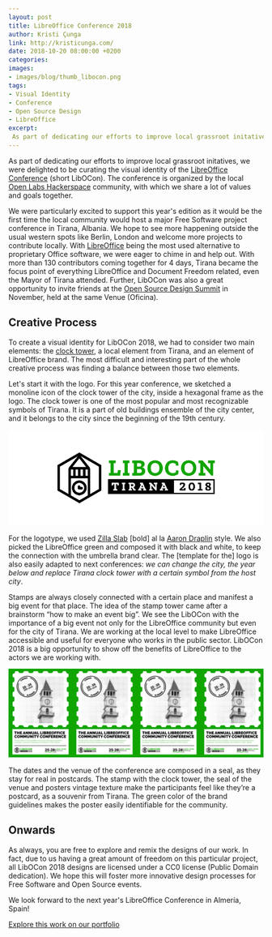 ```yaml
---
layout: post
title: LibreOffice Conference 2018
author: Kristi Çunga
link: http://kristicunga.com/
date: 2018-10-20 08:00:00 +0200
categories:
images: 
- images/blog/thumb_libocon.png
tags:
- Visual Identity
- Conference
- Open Source Design
- LibreOffice
excerpt:
 As part of dedicating our efforts to improve local grassroot initatives, we were delighted to be curating the visual identity of the LibreOffice Conference (short LibOCon). The conference is organized by the local Open Labs Hackerspace community, with which we share a lot of values and goals together.[…]
---
```


As part of dedicating our efforts to improve local grassroot initatives, we were delighted to be curating the visual identity of the [LibreOffice Conference](https://libocon.org) (short LibOCon). The conference is organized by the local [Open Labs Hackerspace](https://openlabs.cc) community, with which we share a lot of values and goals together. 

We were particularly excited to support this year's edition as it would be the first time the local community would host a major Free Software project conference in Tirana, Albania. We hope to see more happening outside the usual western spots like Berlin, London and welcome more projects to contribute locally. With [LibreOffice](https://libreoffice.org) being the most used alternative to proprietary Office software, we were eager to chime in and help out. With more than 130 contributors coming together for 4 days, Tirana became the focus point of everything LibreOffice and Document Freedom related, even the Mayor of Tirana attended. Further, LibOCon was also a great opportunity to invite friends at the [Open Source Design Summit](https://opensourcedesign.net/summit) in November, held at the same Venue (Oficina).

## Creative Process

To create a visual identity for LibOCon 2018, we had to consider two main elements: the [clock tower](https://en.wikipedia.org/wiki/Clock_Tower%2C_Tirana), a local element from Tirana, and an element of LibreOffice brand. The most difficult and interesting part of the whole creative process was finding a balance between those two elements.

Let's start it with the logo. For this year conference, we sketched a monoline icon of the clock tower of the city, inside a hexagonal frame as the logo. The clock tower is one of the most popular and most recognizable symbols of Tirana. It is a part of old buildings ensemble of the city center, and it belongs to the city since the beginning of the 19th century.

![LibOCon Main Logo](/images/blog/post_libocon_logo.png)

For the logotype, we used [Zilla Slab](https://www.fontsquirrel.com/fonts/zilla-slab) [bold] al la [Aaron Draplin](https://en.wikipedia.org/wiki/Aaron_Draplin) style. We also picked the LibreOffice green and composed it with black and white, to keep the connection with the umbrella brand clear. The [template for the] logo is also easily adapted to next conferences: *we can change the city, the year below and replace Tirana clock tower with a certain symbol from the host city*.

Stamps are always closely connected with a certain place and manifest a big event for that place. The idea of the stamp tower came after a brainstorm “how to make an event big”. We see the LibOCon with the importance of a big event not only for the LibreOffice community but even for the city of Tirana. We are working at the local level to make LibreOffice accessible and useful for everyone who works in the public sector. LibOCon 2018 is a big opportunity to show off the benefits of LibreOffice to the actors we are working with.

![LibOCon Posters](/images/blog/post_libocon_posters.png)

The dates and the venue of the conference are composed in a seal, as they stay for real in postcards. The stamp with the clock tower, the seal of the venue and posters vintage texture make the participants feel like they’re a postcard, as a souvenir from Tirana. The green color of the brand guidelines makes the poster easily identifiable for the community. 

## Onwards

As always, you are free to explore and remix the designs of our work. In fact, due to us having a great amount of freedom on this particular project, all LibOCon 2018 designs are licensed under a CC0 license (Public Domain dedication). We hope this will foster more innovative design processes for Free Software and Open Source events. 

We look forward to the next year's LibreOffice Conference in Almería, Spain!

[Explore this work on our portfolio](https://ura.design/projects/libocon)

